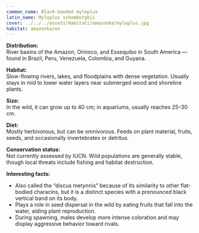 ```yaml
---
common_name: Black-banded myloplus
latin_name: Myloplus schomburgkii
cover: ../../../assets/Habitati/amazonka/myloplus.jpg
habitat: amazonka/en
--- 
```

**Distribution:**  
River basins of the Amazon, Orinoco, and Essequibo in South America — found in Brazil, Peru, Venezuela, Colombia, and Guyana.

**Habitat:**  
Slow-flowing rivers, lakes, and floodplains with dense vegetation. Usually stays in mid to lower water layers near submerged wood and shoreline plants.

**Size:**  
In the wild, it can grow up to 40 cm; in aquariums, usually reaches 25–30 cm.

**Diet:**  
Mostly herbivorous, but can be omnivorous. Feeds on plant material, fruits, seeds, and occasionally invertebrates or detritus.

**Conservation status:**  
Not currently assessed by IUCN. Wild populations are generally stable, though local threats include fishing and habitat destruction.

**Interesting facts:**  
- Also called the “discus metynnis” because of its similarity to other flat-bodied characins, but it is a distinct species with a pronounced black vertical band on its body.  
- Plays a role in seed dispersal in the wild by eating fruits that fall into the water, aiding plant reproduction.  
- During spawning, males develop more intense coloration and may display aggressive behavior toward rivals.  
